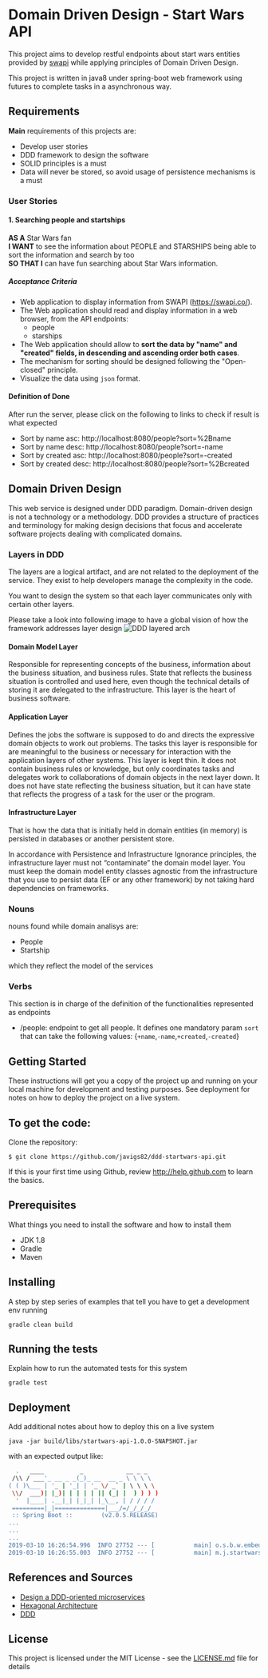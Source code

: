 # Domain Driven Design - Start Wars API
This project aims to develop restful endpoints about start wars entities provided by [swapi](https://swapi.co/) while applying principles of Domain Driven Design.

This project is written in java8 under spring-boot web framework using futures to complete tasks in a asynchronous way.

## Requirements

**Main** requirements of this projects are:
 - Develop user stories
 - DDD framework to design the software
 - SOLID principles is a must
 - Data will never be stored, so avoid usage of persistence mechanisms is a must

### User Stories
#### 1. Searching people and startships

**AS A** Star Wars fan  
**I WANT** to see the information about PEOPLE and STARSHIPS being able to sort the information and search by too  
**SO THAT I** can have fun searching about Star Wars information.


##### Acceptance Criteria

 - Web application to display information from SWAPI (https://swapi.co/).
 - The Web application should read and display information in a web browser, from the API endpoints:
     - people
     - starships
 - The Web application should allow to **sort the data by "name" and "created" fields, in descending and ascending order
  both cases**.
 - The mechanism for sorting should be designed following the "Open-closed" principle.
 - Visualize the data using `json` format.

#### Definition of Done

After run the server, please click on the following to links to check if result is what expected 

 - Sort by name asc: http://localhost:8080/people?sort=%2Bname
 - Sort by name desc: http://localhost:8080/people?sort=-name
 - Sort by created asc: http://localhost:8080/people?sort=-created
 - Sort by created desc: http://localhost:8080/people?sort=%2Bcreated

## Domain Driven Design

This web service is designed under DDD paradigm. Domain-driven design is not a technology or a methodology. 
DDD provides a structure of practices and terminology for making design decisions that focus and accelerate software 
projects dealing with complicated domains.


### Layers in DDD

The layers are a logical artifact, and are not related to the deployment of the service. 
They exist to help developers manage the complexity in the code.

You want to design the system so that each layer communicates only with certain other layers.

Please take a look into following image to have a global vision of how the framework addresses layer design
![DDD layered arch](http://www.joaopauloseixas.com/howtodoit.net/wp-content/uploads/2011/04/Domain-Driven-Design-Overview-of-a-Layered-Architecture.png)

#### Domain Model Layer
Responsible for representing concepts of the business, information about the business situation, 
and business rules. State that reflects the business situation is controlled and used here, even though the technical 
details of storing it are delegated to the infrastructure. This layer is the heart of business software.

#### Application Layer 
Defines the jobs the software is supposed to do and directs the expressive domain objects to work out problems. 
The tasks this layer is responsible for are meaningful to the business or necessary for interaction with the application
layers of other systems. This layer is kept thin. It does not contain business rules or knowledge, but only coordinates
tasks and delegates work to collaborations of domain objects in the next layer down. It does not have state reflecting
the business situation, but it can have state that reflects the progress of a task for the user or the program.

#### Infrastructure Layer 
That is how the data that is initially held in domain entities (in memory) is persisted in databases or another 
persistent store.

In accordance with Persistence and Infrastructure Ignorance principles, the infrastructure layer must not “contaminate” 
the domain model layer. You must keep the domain model entity classes agnostic from the infrastructure that you use to 
persist data (EF or any other framework) by not taking hard dependencies on frameworks.

### Nouns

nouns found while domain analisys are:
 - People
 - Startship

which they reflect the model of the services

### Verbs
This section is in charge of the definition of the functionalities represented as endpoints

 - /people: endpoint to get all people. It defines one mandatory param `sort` that can take the following values: 
 {`+name`,`-name`,`+created`,`-created`}
    
 
## Getting Started

These instructions will get you a copy of the project up and running on your local machine for development and testing 
purposes. See deployment for notes on how to deploy the project on a live system.


To get the code:
-------------------

Clone the repository:

    $ git clone https://github.com/javigs82/ddd-startwars-api.git

If this is your first time using Github, review http://help.github.com to learn the basics.

## Prerequisites

What things you need to install the software and how to install them
* JDK 1.8
* Gradle
* Maven

## Installing

A step by step series of examples that tell you have to get a development env running

```
gradle clean build
```

## Running the tests

Explain how to run the automated tests for this system

```
gradle test
```

## Deployment

Add additional notes about how to deploy this on a live system

```
java -jar build/libs/startwars-api-1.0.0-SNAPSHOT.jar
```

with an expected output like:
```bash
  .   ____          _            __ _ _
 /\\ / ___'_ __ _ _(_)_ __  __ _ \ \ \ \
( ( )\___ | '_ | '_| | '_ \/ _` | \ \ \ \
 \\/  ___)| |_)| | | | | || (_| |  ) ) ) )
  '  |____| .__|_| |_|_| |_\__, | / / / /
 =========|_|==============|___/=/_/_/_/
 :: Spring Boot ::        (v2.0.5.RELEASE)
...
...
...
2019-03-10 16:26:54.996  INFO 27752 --- [           main] o.s.b.w.embedded.tomcat.TomcatWebServer  : Tomcat started on port(s): 8080 (http) with context path ''
2019-03-10 16:26:55.003  INFO 27752 --- [           main] m.j.startwars.SpringApplicationBuilder   : Started SpringApplicationBuilder i

```

## References and Sources

- [Design a DDD-oriented microservices](https://docs.microsoft.com/en-us/dotnet/standard/microservices-architecture/microservice-ddd-cqrs-patterns/ddd-oriented-microservice)
- [Hexagonal Architecture](http://alistair.cockburn.us/Hexagonal+architecture)
- [DDD](https://pehapkari.cz/blog/2018/03/28/domain-driven-design-services-factories/)

## License

This project is licensed under the MIT License - see the [LICENSE.md](LICENSE) file for details
